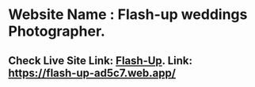 # Website Name : Flash-up weddings  Photographer.
## Check Live Site Link:  [Flash-Up](https://flash-up-ad5c7.web.app/).  Link: https://flash-up-ad5c7.web.app/

